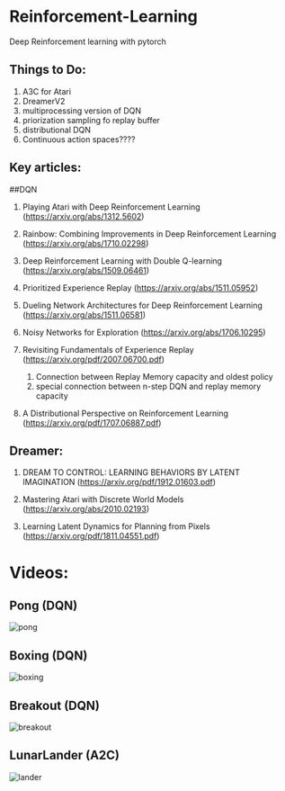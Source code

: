 # Reinforcement-Learning

Deep Reinforcement learning with pytorch

## Things to Do:
1. A3C for Atari
2. DreamerV2 
3. multiprocessing version of DQN
4. priorization sampling fo replay buffer
5. distributional DQN
6. Continuous action spaces????


## Key articles:

##DQN

1. Playing Atari with Deep Reinforcement Learning (https://arxiv.org/abs/1312.5602)

2. Rainbow: Combining Improvements in Deep Reinforcement Learning (https://arxiv.org/abs/1710.02298)

3. Deep Reinforcement Learning with Double Q-learning (https://arxiv.org/abs/1509.06461)

4. Prioritized Experience Replay (https://arxiv.org/abs/1511.05952)

5. Dueling Network Architectures for Deep Reinforcement Learning (https://arxiv.org/abs/1511.06581)

6. Noisy Networks for Exploration (https://arxiv.org/abs/1706.10295)

7. Revisiting Fundamentals of Experience Replay (https://arxiv.org/pdf/2007.06700.pdf)
    1. Connection between Replay Memory capacity and oldest policy
    2. special connection between n-step DQN and replay memory capacity

8. A Distributional Perspective on Reinforcement Learning (https://arxiv.org/pdf/1707.06887.pdf)


## Dreamer:

1. DREAM TO CONTROL: LEARNING BEHAVIORS
BY LATENT IMAGINATION (https://arxiv.org/pdf/1912.01603.pdf)

2. Mastering Atari with Discrete World Models (https://arxiv.org/abs/2010.02193)

3. Learning Latent Dynamics for Planning from Pixels (https://arxiv.org/pdf/1811.04551.pdf)

# Videos:

## Pong (DQN)
![pong](./videos/pong.gif)

## Boxing (DQN)
![boxing](./videos/boxing.gif)
## Breakout (DQN)
![breakout](./videos/breakout.gif)
## LunarLander (A2C)
![lander](./videos/LunarLanderA2C.gif)